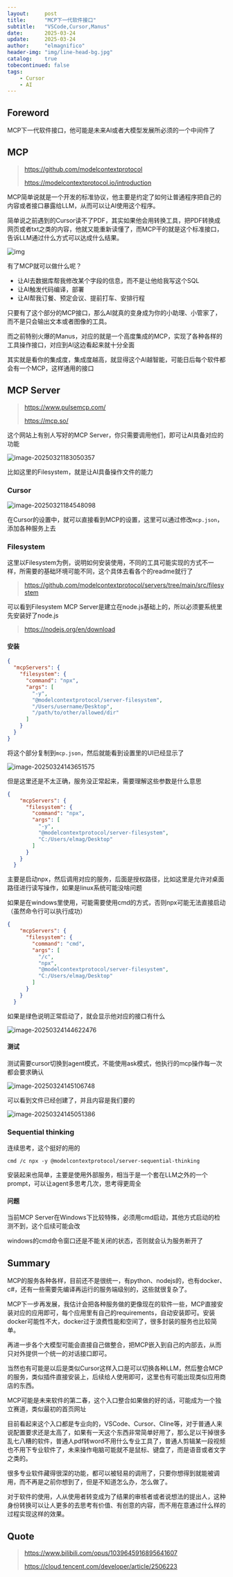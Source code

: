 ```yaml
---
layout:     post
title:      "MCP下一代软件接口"
subtitle:   "VSCode,Cursor,Manus"
date:       2025-03-24
update:     2025-03-24
author:     "elmagnifico"
header-img: "img/line-head-bg.jpg"
catalog:    true
tobecontinued: false
tags:
    - Cursor
    - AI
---
```


## Foreword

MCP下一代软件接口，他可能是未来AI或者大模型发展所必须的一个中间件了



## MCP

> https://github.com/modelcontextprotocol
>
> https://modelcontextprotocol.io/introduction

MCP简单说就是一个开发的标准协议，他主要是约定了如何让普通程序把自己的内容或者接口暴露给LLM，从而可以让AI使用这个程序。

简单说之前遇到的Cursor读不了PDF，其实如果他会用转换工具，把PDF转换成网页或者txt之类的内容，他就又能重新读懂了，而MCP干的就是这个标准接口，告诉LLM通过什么方式可以达成什么结果。

![img](https://img.elmagnifico.tech/static/upload/elmagnifico/20250321183030322.png)

有了MCP就可以做什么呢？

- 让AI去数据库帮我修改某个字段的信息，而不是让他给我写这个SQL
- 让AI触发代码编译，部署
- 让AI帮我订餐、预定会议、提前打车、安排行程

只要有了这个部分的MCP接口，那么AI就真的变身成为你的小助理、小管家了，而不是只会输出文本或者图像的工具。



而之前特别火爆的Manus，对应的就是一个高度集成的MCP，实现了各种各样的工具操作接口，对应到AI这边看起来就十分全面

其实就是看你的集成度，集成度越高，就显得这个AI越智能，可能日后每个软件都会有一个MCP，这样通用的接口



## MCP Server

> https://www.pulsemcp.com/
>
> https://mcp.so/

这个网站上有别人写好的MCP Server，你只需要调用他们，即可让AI具备对应的功能

![image-20250321183050357](https://img.elmagnifico.tech/static/upload/elmagnifico/20250321183050440.png)

比如这里的Filesystem，就是让AI具备操作文件的能力



### Cursor

![image-20250321184548098](https://img.elmagnifico.tech/static/upload/elmagnifico/20250321184548135.png)

在Cursor的设置中，就可以直接看到MCP的设置，这里可以通过修改`mcp.json`，添加各种服务上去



### Filesystem

这里以Filesystem为例，说明如何安装使用，不同的工具可能实现的方式不一样，所需要的基础环境可能不同，这个具体去看各个的readme就行了

> https://github.com/modelcontextprotocol/servers/tree/main/src/filesystem

可以看到Filesystem MCP Server是建立在node.js基础上的，所以必须要系统里先安装好了node.js

> https://nodejs.org/en/download



#### 安装

```json
{
  "mcpServers": {
    "filesystem": {
      "command": "npx",
      "args": [
        "-y",
        "@modelcontextprotocol/server-filesystem",
        "/Users/username/Desktop",
        "/path/to/other/allowed/dir"
      ]
    }
  }
}
```

将这个部分复制到`mcp.json`，然后就能看到设置里的UI已经显示了

![image-20250324143651575](https://img.elmagnifico.tech/static/upload/elmagnifico/20250324143651635.png)

但是这里还是不太正确，服务没正常起来，需要理解这些参数是什么意思

```json
{
    "mcpServers": {
      "filesystem": {
        "command": "npx",
        "args": [
          "-y",
          "@modelcontextprotocol/server-filesystem",
          "C:/Users/elmag/Desktop"
        ]
      }
    }
  }
```

主要是启动npx，然后调用对应的服务，后面是授权路径，比如这里是允许对桌面路径进行读写操作，如果是linux系统可能没啥问题

如果是在windows里使用，可能需要使用cmd的方式，否则npx可能无法直接启动（虽然命令行可以执行成功）

```json
{
    "mcpServers": {
      "filesystem": {
        "command": "cmd",
        "args": [
          "/c",
          "npx",
          "@modelcontextprotocol/server-filesystem",
          "C:/Users/elmag/Desktop"
        ]
      }
    }
  }
```

如果是绿色说明正常启动了，就会显示他对应的接口有什么

![image-20250324144622476](https://img.elmagnifico.tech/static/upload/elmagnifico/20250324144622516.png)



#### 测试

测试需要cursor切换到agent模式，不能使用ask模式，他执行的mcp操作每一次都会要求确认

![image-20250324145106748](https://img.elmagnifico.tech/static/upload/elmagnifico/20250324145106784.png)

可以看到文件已经创建了，并且内容是我们要的

![image-20250324145051386](https://img.elmagnifico.tech/static/upload/elmagnifico/20250324145051424.png)



### Sequential thinking

连续思考，这个挺好的用的

```
cmd /c npx -y @modelcontextprotocol/server-sequential-thinking
```

安装起来也简单，主要是使用外部服务，相当于是一个套在LLM之外的一个prompt，可以让agent多思考几次，思考得更周全



#### 问题

当前MCP Server在Windows下比较特殊，必须用cmd启动，其他方式启动的检测不到，这个后续可能会改

windows的cmd命令窗口还是不能关闭的状态，否则就会认为服务断开了



## Summary

MCP的服务各种各样，目前还不是很统一，有python、nodejs的，也有docker、c#，还有一些需要先编译再运行的服务端级别的，这些就很复杂了。



MCP下一步再发展，我估计会把各种服务做的更像现在的软件一些，MCP直接安装对应的应用即可，每个应用里有自己的requirements，自动安装即可。安装docker可能性不大，docker过于浪费性能和空间了，很多封装的服务也比较简单。



再进一步各个大模型可能会直接自己做整合，把MCP嵌入到自己的内部去，从而只对外提供一个统一的对话接口即可。

当然也有可能是以后是类似Cursor这样入口是可以切换各种LLM，然后整合MCP的服务，类似插件直接安装上，后续给人使用即可，这里也有可能出现类似应用商店的东西。



MCP可能是未来软件的第二春，这个入口整合如果做的好的话，可能成为一个独立赛道，类似最初的首页网址

目前看起来这个入口都是专业向的，VSCode、Cursor、Cline等，对于普通人来说配置要求还是太高了，如果有一天这个东西非常简单好用了，那么足以干掉很多乱七八糟的软件，普通人pdf转word不用什么专业工具了，普通人剪辑某一段视频也不用下专业软件了，未来操作电脑可能就不是鼠标、键盘了，而是语音或者文字之类的。

很多专业软件藏得很深的功能，都可以被轻易的调用了，只要你想得到就能被调用，而不再是之前你想到了，但是不知道怎么办，怎么做了。

对于软件的使用，人从使用者转变成为了结果的审核者或者说想法的提出人，这种身份转换可以让人更多的去思考有价值、有创意的内容，而不用在意通过什么样的过程实现这样的效果。

## Quote

> https://www.bilibili.com/opus/1039645916895641607
>
> https://cloud.tencent.com/developer/article/2506223
